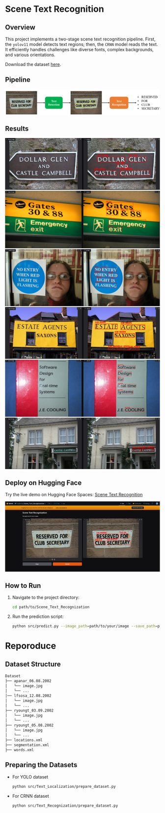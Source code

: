 # Scene Text Recognition

## Overview
This project implements a two-stage scene text recognition pipeline. First, the `yolov11` model detects text regions; then, the `CRNN` model reads the text. It efficiently handles challenges like diverse fonts, complex backgrounds, and various orientations.

Download the dataset [here](https://drive.google.com/file/d/1kUy2tuH-kKBlFCNA0a9sqD2TG4uyvBnV/view).

## Pipeline
![Pipeline](images/pipeline.png)

## Results
![Result 1](images/result1.png)
![Result 6](images/result6.png)
![Result 7](images/result7.png)
![Result 3](images/result3.png)
![Result 4](images/result4.png)
![Result 5](images/result5.png)

## Deploy on Hugging Face
Try the live demo on Hugging Face Spaces: [Scene Text Recognition](https://huggingface.co/spaces/TungDuong/Scene_Text_Recognization)

![Hugging Face Interface](images/hg.png)

## How to Run
1. Navigate to the project directory:
   ```bash
   cd path/to/Scene_Text_Recognization
2. Run the prediction script:
    ```bash
    python src/predict.py --image_path=path/to/your/image --save_path=path/to/saved/directory
# Reporoduce
## Dataset Structure

    Dataset
    ├── apanar_06.08.2002
    │   └── image.jpg
    │   └── ...
    │── lfsosa_12.08.2002
    │   └── image.jpg
    │   └── ...
    ├── ryoungt_03.09.2002
    │   └── image.jpg
    │   └── ...
    ├── ryoungt_05.08.2002
    │   └── image.jpg
    │   └── ...
    ├── locations.xml
    ├── segmentation.xml
    ├── words.xml

## Preparing the Datasets
- For YOLO dataset
    ```bash
    python src/Text_Localization/prepare_dataset.py
- For CRNN dataset
    ```bash
    python src/Text_Recognization/prepare_dataset.py